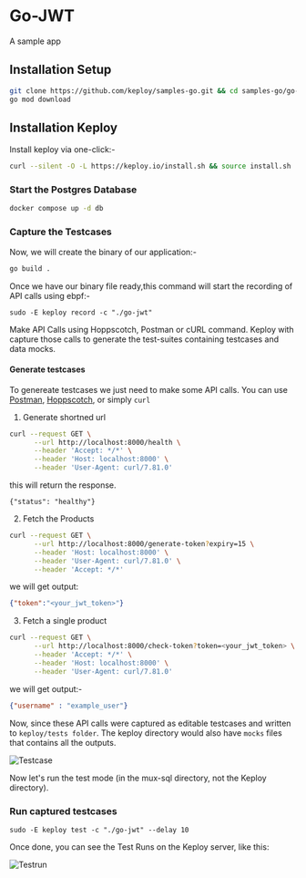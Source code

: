 # Go-JWT
A sample app 

## Installation Setup

```bash
git clone https://github.com/keploy/samples-go.git && cd samples-go/go-jwt
go mod download
```

## Installation Keploy
Install keploy via one-click:-

```sh
curl --silent -O -L https://keploy.io/install.sh && source install.sh
```

### Start the Postgres Database

```zsh
docker compose up -d db
```

### Capture the Testcases

Now, we will create the binary of our application:-

```zsh
go build .
```

Once we have our binary file ready,this command will start the recording of API calls using ebpf:-

```shell
sudo -E keploy record -c "./go-jwt"
```

Make API Calls using Hoppscotch, Postman or cURL command. Keploy with capture those calls to generate the test-suites containing testcases and data mocks.

#### Generate testcases

To genereate testcases we just need to make some API calls. You can use [Postman](https://www.postman.com/), [Hoppscotch](https://hoppscotch.io/), or simply `curl`

1. Generate shortned url

```bash
curl --request GET \
      --url http://localhost:8000/health \
      --header 'Accept: */*' \
      --header 'Host: localhost:8000' \
      --header 'User-Agent: curl/7.81.0' 
```
this will return the response. 
```
{"status": "healthy"}
```

2. Fetch the Products
```bash
curl --request GET \
      --url http://localhost:8000/generate-token?expiry=15 \
      --header 'Host: localhost:8000' \
      --header 'User-Agent: curl/7.81.0' \
      --header 'Accept: */*' 
```

we will get output:

```json
{"token":"<your_jwt_token>"}
```

3. Fetch a single product

```sh
curl --request GET \
      --url http://localhost:8000/check-token?token=<your_jwt_token> \
      --header 'Accept: */*' \
      --header 'Host: localhost:8000' \
      --header 'User-Agent: curl/7.81.0' 
```

we will get output:-
```json
{"username" : "example_user"}
```

Now, since these API calls were captured as editable testcases and written to ``keploy/tests folder``. The keploy directory would also have `mocks` files that contains all the outputs. 

![Testcase](./img/testcase.png?raw=true)

Now let's run the test mode (in the mux-sql directory, not the Keploy directory).

### Run captured testcases

```shell
sudo -E keploy test -c "./go-jwt" --delay 10
```

Once done, you can see the Test Runs on the Keploy server, like this:

![Testrun](./img/testrun.png?raw=true)


